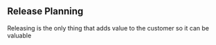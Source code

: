 ## Release Planning

Releasing is the only thing that adds value to the customer so it can be valuable 
